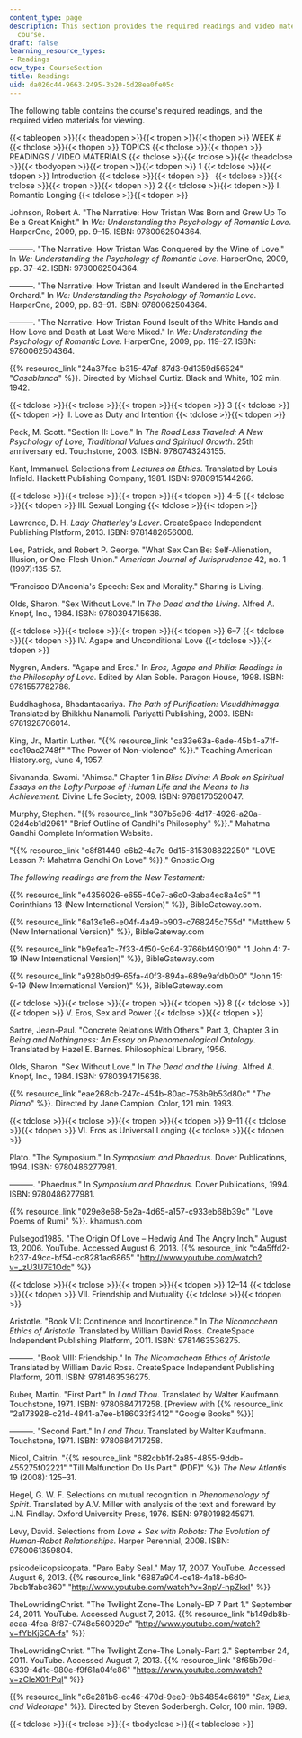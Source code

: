 ```yaml
---
content_type: page
description: This section provides the required readings and video materials for the
  course.
draft: false
learning_resource_types:
- Readings
ocw_type: CourseSection
title: Readings
uid: da026c44-9663-2495-3b20-5d28ea0fe05c
---
```

The following table contains the course's required readings, and the required video materials for viewing.

{{< tableopen >}}{{< theadopen >}}{{< tropen >}}{{< thopen >}}
WEEK #
{{< thclose >}}{{< thopen >}}
TOPICS
{{< thclose >}}{{< thopen >}}
READINGS / VIDEO MATERIALS
{{< thclose >}}{{< trclose >}}{{< theadclose >}}{{< tbodyopen >}}{{< tropen >}}{{< tdopen >}}
1
{{< tdclose >}}{{< tdopen >}}
Introduction
{{< tdclose >}}{{< tdopen >}}
 
{{< tdclose >}}{{< trclose >}}{{< tropen >}}{{< tdopen >}}
2
{{< tdclose >}}{{< tdopen >}}
I. Romantic Longing
{{< tdclose >}}{{< tdopen >}}

Johnson, Robert A. "The Narrative: How Tristan Was Born and Grew Up To Be a Great Knight." In *We: Understanding the Psychology of Romantic Love*. HarperOne, 2009, pp. 9–15. ISBN: 9780062504364. 

———. "The Narrative: How Tristan Was Conquered by the Wine of Love." In *We: Understanding the Psychology of Romantic Love*. HarperOne, 2009, pp. 37–42. ISBN: 9780062504364.

———. "The Narrative: How Tristan and Iseult Wandered in the Enchanted Orchard." In *We: Understanding the Psychology of Romantic Love*. HarperOne, 2009, pp. 83–91. ISBN: 9780062504364. 

———. "The Narrative: How Tristan Found Iseult of the White Hands and How Love and Death at Last Were Mixed." In *We: Understanding the Psychology of Romantic Love*. HarperOne, 2009, pp. 119–27. ISBN: 9780062504364. 

{{% resource_link "24a37fae-b315-47af-87d3-9d1359d56524" "*Casablanca*" %}}. Directed by Michael Curtiz. Black and White, 102 min. 1942.

{{< tdclose >}}{{< trclose >}}{{< tropen >}}{{< tdopen >}}
3
{{< tdclose >}}{{< tdopen >}}
II. Love as Duty and Intention
{{< tdclose >}}{{< tdopen >}}

Peck, M. Scott. "Section II: Love." In *The Road Less Traveled: A New Psychology of Love, Traditional Values and Spiritual Growth*. 25th anniversary ed. Touchstone, 2003. ISBN: 9780743243155.

Kant, Immanuel. Selections from *Lectures on Ethics*. Translated by Louis Infield. Hackett Publishing Company, 1981. ISBN: 9780915144266.

{{< tdclose >}}{{< trclose >}}{{< tropen >}}{{< tdopen >}}
4–5
{{< tdclose >}}{{< tdopen >}}
III. Sexual Longing
{{< tdclose >}}{{< tdopen >}}

Lawrence, D. H. *Lady Chatterley's Lover*. CreateSpace Independent Publishing Platform, 2013. ISBN: 9781482656008.

Lee, Patrick, and Robert P. George. "What Sex Can Be: Self-Alienation, Illusion, or One-Flesh Union." *American Journal of Jurisprudence* 42, no. 1 (1997):135-57.

"Francisco D'Anconia's Speech: Sex and Morality." Sharing is Living.

Olds, Sharon. "Sex Without Love." In *The Dead and the Living*. Alfred A. Knopf, Inc., 1984. ISBN: 9780394715636.

{{< tdclose >}}{{< trclose >}}{{< tropen >}}{{< tdopen >}}
6–7
{{< tdclose >}}{{< tdopen >}}
IV. Agape and Unconditional Love
{{< tdclose >}}{{< tdopen >}}

Nygren, Anders. "Agape and Eros." In *Eros,* *Agape and Philia: Readings in the Philosophy of Love*. Edited by Alan Soble. Paragon House, 1998. ISBN: 9781557782786.

Buddhaghosa, Bhadantacariya. *The Path of Purification: Visuddhimagga*. Translated by Bhikkhu Nanamoli. Pariyatti Publishing, 2003. ISBN: 9781928706014.

King, Jr., Martin Luther. "{{% resource_link "ca33e63a-6ade-45b4-a71f-ece19ac2748f" "The Power of Non-violence" %}}." Teaching American History.org, June 4, 1957.

Sivananda, Swami. "Ahimsa." Chapter 1 in *Bliss Divine: A Book on Spiritual Essays on the Lofty Purpose of Human Life and the Means to Its Achievement*. Divine Life Society, 2009. ISBN: 9788170520047.

Murphy, Stephen. "{{% resource_link "307b5e96-4d17-4926-a20a-02d4cb1d2961" "Brief Outline of Gandhi's Philosophy" %}}." Mahatma Gandhi Complete Information Website.

"{{% resource_link "c8f81449-e6b2-4a7e-9d15-315308822250" "LOVE Lesson 7: Mahatma Gandhi On Love" %}}." Gnostic.Org

*The following readings are from the New Testament:*

{{% resource_link "e4356026-e655-40e7-a6c0-3aba4ec8a4c5" "1 Corinthians 13 (New International Version)" %}}, BibleGateway.com.

{{% resource_link "6a13e1e6-e04f-4a49-b903-c768245c755d" "Matthew 5 (New International Version)" %}}, BibleGateway.com

{{% resource_link "b9efea1c-7f33-4f50-9c64-3766bf490190" "1 John 4: 7-19 (New International Version)" %}}, BibleGateway.com

{{% resource_link "a928b0d9-65fa-40f3-894a-689e9afdb0b0" "John 15: 9-19 (New International Version)" %}}, BibleGateway.com

{{< tdclose >}}{{< trclose >}}{{< tropen >}}{{< tdopen >}}
8
{{< tdclose >}}{{< tdopen >}}
V. Eros, Sex and Power
{{< tdclose >}}{{< tdopen >}}

Sartre, Jean-Paul. "Concrete Relations With Others." Part 3, Chapter 3 in *Being and Nothingness: An Essay on Phenomenological Ontology*. Translated by Hazel E. Barnes. Philosophical Library, 1956.

Olds, Sharon. "Sex Without Love." In *The Dead and the Living*. Alfred A. Knopf, Inc., 1984. ISBN: 9780394715636.

{{% resource_link "eae268cb-247c-454b-80ac-758b9b53d80c" "*The Piano*" %}}. Directed by Jane Campion. Color, 121 min. 1993.

{{< tdclose >}}{{< trclose >}}{{< tropen >}}{{< tdopen >}}
9–11
{{< tdclose >}}{{< tdopen >}}
VI. Eros as Universal Longing
{{< tdclose >}}{{< tdopen >}}

Plato. "The Symposium." In *Symposium and Phaedrus*. Dover Publications, 1994. ISBN: 9780486277981.

———. "Phaedrus." In *Symposium and Phaedrus*. Dover Publications, 1994. ISBN: 9780486277981.

{{% resource_link "029e8e68-5e2a-4d65-a157-c933eb68b39c" "Love Poems of Rumi" %}}. khamush.com

Pulsegod1985. "The Origin Of Love – Hedwig And The Angry Inch." August 13, 2006. YouTube. Accessed August 6, 2013. {{% resource_link "c4a5ffd2-b237-49cc-bf54-cc8281ac6865" "http://www.youtube.com/watch?v=_zU3U7E1Odc" %}}

{{< tdclose >}}{{< trclose >}}{{< tropen >}}{{< tdopen >}}
12–14
{{< tdclose >}}{{< tdopen >}}
VII. Friendship and Mutuality
{{< tdclose >}}{{< tdopen >}}

Aristotle. "Book VII: Continence and Incontinence." In *The Nicomachean Ethics of Aristotle*. Translated by William David Ross. CreateSpace Independent Publishing Platform, 2011. ISBN: 9781463536275.

———. "Book VIII: Friendship." In *The Nicomachean Ethics of Aristotle*. Translated by William David Ross. CreateSpace Independent Publishing Platform, 2011. ISBN: 9781463536275.

Buber, Martin. "First Part." In *I and Thou*. Translated by Walter Kaufmann. Touchstone, 1971. ISBN: 9780684717258. \[Preview with {{% resource_link "2a173928-c21d-4841-a7ee-b186033f3412" "Google Books" %}}\]

———. "Second Part." In *I and Thou*. Translated by Walter Kaufmann. Touchstone, 1971. ISBN: 9780684717258.

Nicol, Caitrin. "{{% resource_link "682cbb1f-2a85-4855-9ddb-455275f02221" "Till Malfunction Do Us Part.\" (PDF)" %}} *The New Atlantis* 19 (2008): 125–31.

Hegel, G. W. F. Selections on mutual recognition in *Phenomenology of Spirit*. Translated by A.V. Miller with analysis of the text and foreward by J.N. Findlay. Oxford University Press, 1976. ISBN: 9780198245971.

Levy, David. Selections from *Love + Sex with Robots: The Evolution of Human-Robot Relationships*. Harper Perennial, 2008. ISBN: 9780061359804.

psicodelicopsicopata. "Paro Baby Seal." May 17, 2007. YouTube. Accessed August 6, 2013. {{% resource_link "6887a904-ce18-4a18-b6d0-7bcb1fabc360" "http://www.youtube.com/watch?v=3npV-npZkxI" %}}

TheLowridingChrist. "The Twilight Zone-The Lonely-EP 7 Part 1." September 24, 2011. YouTube. Accessed August 7, 2013. {{% resource_link "b149db8b-aeaa-4fea-8f87-0748c560929c" "http://www.youtube.com/watch?v=fYbKjSCA-fs" %}}

TheLowridingChrist. "The Twilight Zone-The Lonely-Part 2." September 24, 2011. YouTube. Accessed August 7, 2013. {{% resource_link "8f65b79d-6339-4d1c-980e-f9f61a04fe86" "https://www.youtube.com/watch?v=zCleX01rPqI" %}}

{{% resource_link "c6e281b6-ec46-470d-9ee0-9b64854c6619" "*Sex, Lies, and Videotape*" %}}. Directed by Steven Soderbergh. Color, 100 min. 1989.

{{< tdclose >}}{{< trclose >}}{{< tbodyclose >}}{{< tableclose >}}